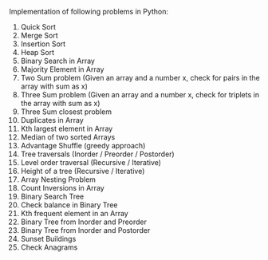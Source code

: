 Implementation of following problems in Python:

1. Quick Sort
2. Merge Sort
3. Insertion Sort
4. Heap Sort
5. Binary Search in Array
6. Majority Element in Array
7. Two Sum problem (Given an array and a number x, check for pairs in the array with sum as x)
8. Three Sum problem (Given an array and a number x, check for triplets in the array with sum as x)
9. Three Sum closest problem 
10. Duplicates in Array
11. Kth largest element in Array
12. Median of two sorted Arrays
13. Advantage Shuffle (greedy approach)
14. Tree traversals (Inorder / Preorder / Postorder)
15. Level order traversal (Recursive / Iterative)
16. Height of a tree (Recursive / Iterative)
17. Array Nesting Problem
18. Count Inversions in Array
19. Binary Search Tree
20. Check balance in Binary Tree
21. Kth frequent element in an Array
22. Binary Tree from Inorder and Preorder
23. Binary Tree from Inorder and Postorder
24. Sunset Buildings
25. Check Anagrams
